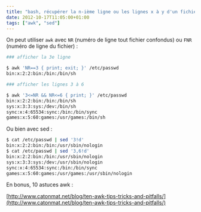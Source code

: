 ```yaml
---
title: "bash, récupérer la n-ième ligne ou les lignes x à y d'un fichier"
date: 2012-10-17T11:05:00+01:00
tags: ["awk", "sed"]
---
```

On peut utiliser `awk` avec `NR` (numéro de ligne tout fichier confondus) ou `FNR` (numéro de ligne du fichier) :


```bash 
### afficher la 3e ligne

$ awk 'NR==3 { print; exit; }' /etc/passwd
bin:x:2:2:bin:/bin:/bin/sh

### afficher les lignes 3 à 6

$ awk '3<=NR && NR<=6 { print; }' /etc/passwd
bin:x:2:2:bin:/bin:/bin/sh
sys:x:3:3:sys:/dev:/bin/sh
sync:x:4:65534:sync:/bin:/bin/sync
games:x:5:60:games:/usr/games:/bin/sh
```

Ou bien avec sed : 


```bash
$ cat /etc/passwd | sed '3!d'
bin:x:2:2:bin:/bin:/usr/sbin/nologin
$ cat /etc/passwd | sed '3,6!d'
bin:x:2:2:bin:/bin:/usr/sbin/nologin
sys:x:3:3:sys:/dev:/usr/sbin/nologin
sync:x:4:65534:sync:/bin:/bin/sync
games:x:5:60:games:/usr/games:/usr/sbin/nologin
```

En bonus, 10 astuces awk :

[http://www.catonmat.net/blog/ten-awk-tips-tricks-and-pitfalls/](http://www.catonmat.net/blog/ten-awk-tips-tricks-and-pitfalls/)
